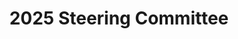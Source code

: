 ---
title: "2025 Steering Committee"
linkTitle: "2025"
weight: 50
type: docs
description: >
 2025, OpenChain Korea Work Group Steering Committee
---